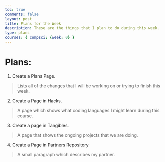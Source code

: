 ```yaml
---
toc: true
comments: false
layout: post
title: Plans for the Week
description: These are the things that I plan to do during this week. 
type: plans
courses: { compsci: {week: 0} }
---
```


# Plans: 
1. Create a Plans Page. 
>Lists all of the changes that I will be working on or trying to finish this week.
2. Create a Page in Hacks.
>A page which shows what coding languages I might learn during this course.
3. Create a page in Tangibles.
>A page that shows the ongoing projects that we are doing. 
4. Create a Page in Partners Repository
>A small paragraph which describes my partner. 